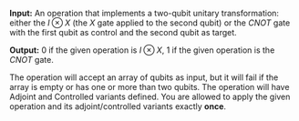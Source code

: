 **Input:** An operation that implements a two-qubit unitary transformation:
either the $I \otimes X$ (the $X$ gate applied to the second qubit) or the $CNOT$ gate with the first qubit as control and the second qubit as target.

**Output:**  0 if the given operation is $I \otimes X$, 1 if the given operation is the $CNOT$ gate.

The operation will accept an array of qubits as input, but it will fail if the array is empty or has one or more than two qubits.
The operation will have Adjoint and Controlled variants defined.
You are allowed to apply the given operation and its adjoint/controlled variants exactly **once**.